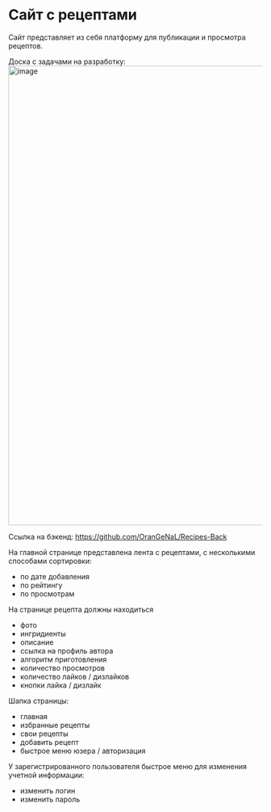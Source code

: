 # Сайт с рецептами

Сайт представляет из себя платформу для публикации и просмотра рецептов.

Доска с задачами на разработку: <img width="910" alt="image" src="https://user-images.githubusercontent.com/39371893/163165724-06fc8e59-4b99-4b23-8860-add7d8e6231a.png">

Ссылка на бэкенд: https://github.com/OranGeNaL/Recipes-Back

На главной странице представлена лента с рецептами, с несколькими способами сортировки:
 - по дате добавления
 - по рейтингу
 - по просмотрам

На странице рецепта должны находиться
 - фото
 - ингридиенты
 - описание
 - ссылка на профиль автора
 - алгоритм приготовления
 - количество просмотров
 - количество лайков / дизлайков
 - кнопки лайка / дизлайк

Шапка страницы:
 - главная
 - избранные рецепты
 - свои рецепты
 - добавить рецепт
 - быстрое меню юзера / авторизация

У зарегистрированного пользователя быстрое меню для изменения учетной информации:
 - изменить логин
 - изменить пароль
